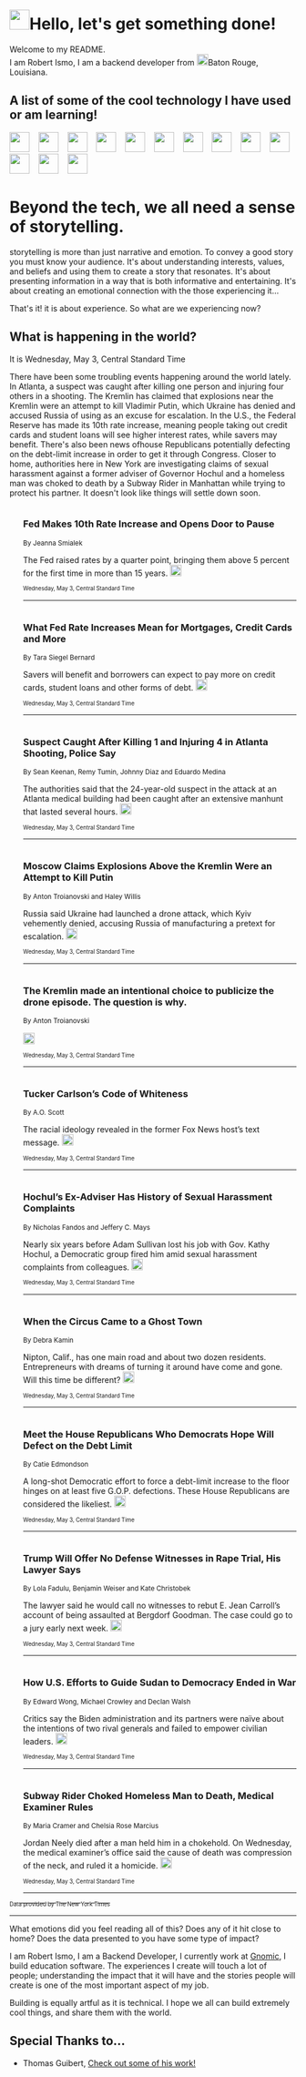 <h1><img src="https://emojis.slackmojis.com/emojis/images/1643514375/3493/hot-coffee.gif?1643514375" width="35"/>Hello, let's get something done!</h1>

<p>Welcome to my README.<br/>
I am Robert Ismo, I am a backend developer from <img src="https://emojis.slackmojis.com/emojis/images/1638395689/50435/moulin_rouge.png?1638395689" width="20"/>Baton Rouge, Louisiana.</p>
<h2>A list of some of the cool technology I have used or am learning!</h2>
<p>
<img src="https://emojis.slackmojis.com/emojis/images/1643516091/21142/meow_bongotap.gif?1643516091" width="35" alt="">
<img src="https://img.shields.io/badge/Favorite%20Frontend%20Framework-SvelteKit-f83903" alt="">
<img src="https://img.shields.io/badge/Second%20Favorite-Vue-40b581" alt="">
<img src="https://img.shields.io/badge/Most%20Used%20Runtime-Nodejs-78b061" alt="">
<img src="https://emojis.slackmojis.com/emojis/images/1643517416/34482/fire.gif?1643517416" width="35" alt="">
<img src="https://img.shields.io/badge/Javascript%20But%20Better-Typescript-0078ca" alt="">
<img src="https://img.shields.io/badge/Favorite%20Language-Elixir-3e244d" alt="">
<img src="https://img.shields.io/badge/Containerize%20Everything-Docker-6ac9ef" alt="">
<img src="https://emojis.slackmojis.com/emojis/images/1643514596/5999/meow_party.gif?1643514596" width="35" alt="">
<img src="https://img.shields.io/badge/API%20Love%20Language-Graphql-de32a5" alt="">
<img src="https://img.shields.io/badge/Our%20Favorite%20Version%20Controller-Git-e94f33" alt="">
<img src="https://img.shields.io/badge/Favorite%20Database-Redis-d42d1d" alt="">
<img src="https://emojis.slackmojis.com/emojis/images/1643514559/5584/deployparrot.gif?1643514559" width="35" alt="">
<img src="https://img.shields.io/badge/Container%20Interstate-RabbitMQ-f66200" alt="">
<img src="https://img.shields.io/badge/Gotta%20Learn-Kubernetes-316adf" alt="">
<img src="https://img.shields.io/badge/Really%20Mature%20Now-WASM-654fef" alt="">
<img src="https://emojis.slackmojis.com/emojis/images/1666642497/61942/dance_vibe.gif?1666642497" width="35" alt="">
<img src="https://img.shields.io/badge/For%20My%20M1-ARM64-657d96" alt="">
<img src="https://img.shields.io/badge/Loving%20This%20So%20Much-TailwindCSS-17bcb5" alt="">
<img src="https://img.shields.io/badge/Cool%20Build%20Tool-Vite-f9cb24" alt="">
<img src="https://emojis.slackmojis.com/emojis/images/1669231376/62819/working-on-it.gif?1669231376" width="35" alt="">
<img src="https://img.shields.io/badge/Fun%20and%20Easy%20Database-MongoDB-5f8c49" alt="">
<img src="https://img.shields.io/badge/JS%20Life%20Support-NPM-c73737" alt="">
<img src="https://img.shields.io/badge/I%20Liked%20It-DynamoDB-0073b9" alt="">
<img src="https://emojis.slackmojis.com/emojis/images/1643514045/46/question.gif?1643514045" width="35" alt="">
<img src="https://img.shields.io/badge/cool-React-60d6f9" alt="">
<img src="https://img.shields.io/badge/Future%20Big%20Project-Lambda-f37e00" alt="">
<img src="https://img.shields.io/badge/NPM%20But%20Better-PNPM-f1aa07" alt="">
<img src="https://emojis.slackmojis.com/emojis/images/1643514943/9662/fbwow.gif?1643514943" width="35" alt="">
<img src="https://img.shields.io/badge/First%20Language-C-662079" alt="">
<img src="https://img.shields.io/badge/Where%20I%20Deploy%20Frontend-Vercel-000000" alt="">
<img src="https://img.shields.io/badge/Who%20Does%20not%20Want%20an%20App-Swift-f9492a" alt="">
<img src="https://emojis.slackmojis.com/emojis/images/1643514058/151/javascript.png?1643514058" width="35" alt="">
<img src="https://img.shields.io/badge/cool-Python-fbd542" alt="">
<img src="https://img.shields.io/badge/Favorite%20Something-Stripe-656cdc" alt="">
<img src="https://img.shields.io/badge/Of%20Course-HTML5-ed6327" alt="">
<img src="https://emojis.slackmojis.com/emojis/images/1660415405/60731/bomb.gif?1660415405" width="35" alt="">
<img src="https://img.shields.io/badge/hate-CSS-2964ec" alt="">
<img src="https://img.shields.io/badge/Learning-CircleCI-141215" alt="">
<img src="https://img.shields.io/badge/Learning-Rust-fbbb3b" alt="">
<img src="https://emojis.slackmojis.com/emojis/images/1660415397/60712/writing-hand.gif?1660415397" width="35" alt="">
<img src="https://img.shields.io/badge/Dev%20Browser%20of%20Choice-Firefox-cc4e26" alt="">
<img src="https://img.shields.io/badge/Recoverying%20From%20Windows-UNIX-1781e3" alt="">
<img src="https://img.shields.io/badge/LOVE-LogSeq-90c1c2" alt="">
<img src="https://emojis.slackmojis.com/emojis/images/1643514066/223/kirby.gif?1643514066" width="35" alt="">
<img src="https://img.shields.io/badge/Daily%20Driver-MacOS-e6e6e8" alt="">
<img src="https://img.shields.io/badge/Git%20Server-Github-000000" alt="">
<img src="https://img.shields.io/badge/enjoyable-EC2-f17428" alt="">
<img src="https://emojis.slackmojis.com/emojis/images/1643514239/2069/excited.gif?1643514239" width="35" alt="">
</p>
<h1>Beyond the tech, we all need a sense of storytelling.</h1>
<p>storytelling is more than just narrative and emotion. To convey a good story you must know your audience. It's about understanding interests, values, and beliefs and using them to create a story that resonates. It's about presenting information in a way that is both informative and entertaining. It's about creating an emotional connection with the those experiencing it...</p>
<p>That's it! it is about experience. So what are we experiencing now?</p>
<h2>What is happening in the world?</h2>
<p>It is Wednesday, May 3, Central Standard Time</p>
<p>
There have been some troubling events happening around the world lately. In Atlanta, a suspect was caught after killing one person and injuring four others in a shooting. The Kremlin has claimed that explosions near the Kremlin were an attempt to kill Vladimir Putin, which Ukraine has denied and accused Russia of using as an excuse for escalation. 
In the U.S., the Federal Reserve has made its 10th rate increase, meaning people taking out credit cards and student loans will see higher interest rates, while savers may benefit. There&#39;s also been news ofhouse Republicans potentially defecting on the debt-limit increase in order to get it through Congress. 
Closer to home, authorities here in New York are investigating claims of sexual harassment against a former adviser of Governor Hochul and a homeless man was choked to death by a Subway Rider in Manhattan while trying to protect his partner. 
It doesn&#39;t look like things will settle down soon.</p>
<ol>
<img src="https://img.shields.io/badge/-business-blue" alt="">
<h3>Fed Makes 10th Rate Increase and Opens Door to Pause</h3>
<sub>By Jeanna Smialek</sub>
<p>The Fed raised rates by a quarter point, bringing them above 5 percent for the first time in more than 15 years.  <a href="https://nyti.ms/3LTE8oo"><img src="https://developer.nytimes.com/files/poweredby_nytimes_30b.png?v=1583354208352" height="20"></a></p>
<sub><sub>Wednesday, May 3, Central Standard Time</sub></sub>
<hr/>
<img src="https://img.shields.io/badge/-business-blue" alt="">
<h3>What Fed Rate Increases Mean for Mortgages, Credit Cards and More</h3>
<sub>By Tara Siegel Bernard</sub>
<p>Savers will benefit and borrowers can expect to pay more on credit cards, student loans and other forms of debt.  <a href="https://nyti.ms/3AVcDUM"><img src="https://developer.nytimes.com/files/poweredby_nytimes_30b.png?v=1583354208352" height="20"></a></p>
<sub><sub>Wednesday, May 3, Central Standard Time</sub></sub>
<hr/>
<img src="https://img.shields.io/badge/-us-blue" alt="">
<h3>Suspect Caught After Killing 1 and Injuring 4 in Atlanta Shooting, Police Say</h3>
<sub>By Sean Keenan, Remy Tumin, Johnny Diaz and Eduardo Medina</sub>
<p>The authorities said that the 24-year-old suspect in the attack at an Atlanta medical building had been caught after an extensive manhunt that lasted several hours.  <a href="https://nyti.ms/3Lui7uO"><img src="https://developer.nytimes.com/files/poweredby_nytimes_30b.png?v=1583354208352" height="20"></a></p>
<sub><sub>Wednesday, May 3, Central Standard Time</sub></sub>
<hr/>
<img src="https://img.shields.io/badge/-world-blue" alt="">
<h3>Moscow Claims Explosions Above the Kremlin Were an Attempt to Kill Putin</h3>
<sub>By Anton Troianovski and Haley Willis</sub>
<p>Russia said Ukraine had launched a drone attack, which Kyiv vehemently denied, accusing Russia of manufacturing a pretext for escalation.  <a href="https://nyti.ms/3nsWrqV"><img src="https://developer.nytimes.com/files/poweredby_nytimes_30b.png?v=1583354208352" height="20"></a></p>
<sub><sub>Wednesday, May 3, Central Standard Time</sub></sub>
<hr/>
<img src="https://img.shields.io/badge/-world-blue" alt="">
<h3>The Kremlin made an intentional choice to publicize the drone episode. The question is why.</h3>
<sub>By Anton Troianovski</sub>
<p>  <a href="https://nyti.ms/4203W7T"><img src="https://developer.nytimes.com/files/poweredby_nytimes_30b.png?v=1583354208352" height="20"></a></p>
<sub><sub>Wednesday, May 3, Central Standard Time</sub></sub>
<hr/>
<img src="https://img.shields.io/badge/-books-review-blue" alt="">
<h3>Tucker Carlson’s Code of Whiteness</h3>
<sub>By A.O. Scott</sub>
<p>The racial ideology revealed in the former Fox News host’s text message.  <a href="https://nyti.ms/3NEWD0T"><img src="https://developer.nytimes.com/files/poweredby_nytimes_30b.png?v=1583354208352" height="20"></a></p>
<sub><sub>Wednesday, May 3, Central Standard Time</sub></sub>
<hr/>
<img src="https://img.shields.io/badge/-nyregion-blue" alt="">
<h3>Hochul’s Ex-Adviser Has History of Sexual Harassment Complaints</h3>
<sub>By Nicholas Fandos and Jeffery C. Mays</sub>
<p>Nearly six years before Adam Sullivan lost his job with Gov. Kathy Hochul, a Democratic group fired him amid sexual harassment complaints from colleagues.  <a href="https://nyti.ms/411jV4g"><img src="https://developer.nytimes.com/files/poweredby_nytimes_30b.png?v=1583354208352" height="20"></a></p>
<sub><sub>Wednesday, May 3, Central Standard Time</sub></sub>
<hr/>
<img src="https://img.shields.io/badge/-realestate-blue" alt="">
<h3>When the Circus Came to a Ghost Town</h3>
<sub>By Debra Kamin</sub>
<p>Nipton, Calif., has one main road and about two dozen residents. Entrepreneurs with dreams of turning it around have come and gone. Will this time be different?  <a href="https://nyti.ms/3VqSEXz"><img src="https://developer.nytimes.com/files/poweredby_nytimes_30b.png?v=1583354208352" height="20"></a></p>
<sub><sub>Wednesday, May 3, Central Standard Time</sub></sub>
<hr/>
<img src="https://img.shields.io/badge/-us-blue" alt="">
<h3>Meet the House Republicans Who Democrats Hope Will Defect on the Debt Limit</h3>
<sub>By Catie Edmondson</sub>
<p>A long-shot Democratic effort to force a debt-limit increase to the floor hinges on at least five G.O.P. defections. These House Republicans are considered the likeliest.  <a href="https://nyti.ms/44pbxOO"><img src="https://developer.nytimes.com/files/poweredby_nytimes_30b.png?v=1583354208352" height="20"></a></p>
<sub><sub>Wednesday, May 3, Central Standard Time</sub></sub>
<hr/>
<img src="https://img.shields.io/badge/-nyregion-blue" alt="">
<h3>Trump Will Offer No Defense Witnesses in Rape Trial, His Lawyer Says</h3>
<sub>By Lola Fadulu, Benjamin Weiser and Kate Christobek</sub>
<p>The lawyer said he would call no witnesses to rebut E. Jean Carroll’s account of being assaulted at Bergdorf Goodman. The case could go to a jury early next week.  <a href="https://nyti.ms/3p4UZeQ"><img src="https://developer.nytimes.com/files/poweredby_nytimes_30b.png?v=1583354208352" height="20"></a></p>
<sub><sub>Wednesday, May 3, Central Standard Time</sub></sub>
<hr/>
<img src="https://img.shields.io/badge/-us-blue" alt="">
<h3>How U.S. Efforts to Guide Sudan to Democracy Ended in War</h3>
<sub>By Edward Wong, Michael Crowley and Declan Walsh</sub>
<p>Critics say the Biden administration and its partners were naïve about the intentions of two rival generals and failed to empower civilian leaders.  <a href="https://nyti.ms/415xqQi"><img src="https://developer.nytimes.com/files/poweredby_nytimes_30b.png?v=1583354208352" height="20"></a></p>
<sub><sub>Wednesday, May 3, Central Standard Time</sub></sub>
<hr/>
<img src="https://img.shields.io/badge/-nyregion-blue" alt="">
<h3>Subway Rider Choked Homeless Man to Death, Medical Examiner Rules</h3>
<sub>By Maria Cramer and Chelsia Rose Marcius</sub>
<p>Jordan Neely died after a man held him in a chokehold. On Wednesday, the medical examiner’s office said the cause of death was compression of the neck, and ruled it a homicide.  <a href="https://nyti.ms/3AW0TBq"><img src="https://developer.nytimes.com/files/poweredby_nytimes_30b.png?v=1583354208352" height="20"></a></p>
<sub><sub>Wednesday, May 3, Central Standard Time</sub></sub>
<hr/>
</ol>
<a href="https://developer.nytimes.com"><sub><sub>Data provided by The New York Times</sub></sub></a>
<hr/>
<p>What emotions did you feel reading all of this? Does any of it hit close to home? Does the data presented to you have some type of impact?</p>
<p>I am Robert Ismo, I am a Backend Developer, I currently work at <a href="https://gnomic.education/">Gnomic</a>, I build education software. The experiences I create will touch a lot of people; understanding the impact that it will have and the stories people will create is one of the most important aspect of my job.</p>
<p>Building is equally artful as it is technical. I hope we all can build extremely cool things, and share them with the world.</p>
<h2>Special Thanks to...</h2>
<ul>
<li>Thomas Guibert, <a href="https://github.com/thmsgbrt/thmsgbrt">Check out some of his work!</a></li>
</ul>